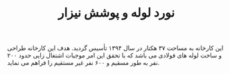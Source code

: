 ﻿---
layout: post
title: نورد لوله و پوشش نیزار
name_en: qnpcc
company_slug: qnpcc
logo: 
cover: 
company_count:
founded:
location: ""
total_review: 
total_interview: 
salary_avg: 
salary_min: 
salary_max: 
rate: 
view_count: 
industry: تولید و صنایع
city: قم، نیزار
size_en: M
size: 51-200 نفر
site: https://qnpcc.co/
---

این کارخانه به مساحت ۳۷ هکتار در سال ۱۳۹۴ تأسیس گردید. هدف این کارخانه طراحی و ساخت لوله­ های فولادی می باشد که با تحقق این امر موجبات اشتغال زایی حدود ۲۰۰ نفر به طور مسقیم و ۶۰۰ نفر غیر مستقیم را فراهم می­ نماید.
